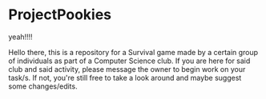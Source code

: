 # ProjectPookies
yeah!!!!

Hello there, this is a repository for a Survival game made by a certain group of individuals as part of a Computer Science club. If you are here for said club and said activity, please message the owner to begin work on your task/s. If not, you're still free to take a look around and maybe suggest some changes/edits.
